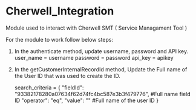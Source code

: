 # Cherwell_Integration
Module used to interact with Cherwell SMT ( Service Managament Tool ) 

For the module to work follow below steps:

1) In the authenticate method, update username, password and API key.\
    user_name  = username
    password   = password
    api_key    = apikey

   
2) In the getCustomerInternalRecordId method, Update the Full name of the User ID that was used to create the ID.

      search_criteria = {
      "fieldId":  "93382178280a07634f62d74fc4bc587e3b3f479776",  #Full name field ID
      "operator": "eq",
      "value":    "" #Full name of the user ID
    }
    



    
